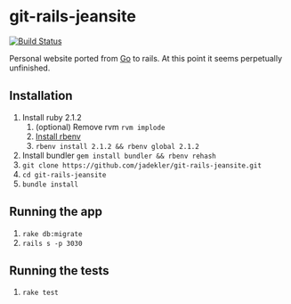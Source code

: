 git-rails-jeansite
==================

[![Build Status](https://travis-ci.org/jadekler/git-rails-jeansite.svg)](https://travis-ci.org/jadekler/git-rails-jeansite)

Personal website ported from [Go](https://github.com/jadekler/git-go-jeansite) to rails. At this point it seems perpetually unfinished.

## Installation

1. Install ruby 2.1.2
    1. (optional) Remove rvm `rvm implode`
    1. [Install rbenv](https://github.com/sstephenson/rbenv#installation)
    1. `rbenv install 2.1.2 && rbenv global 2.1.2`
1. Install bundler `gem install bundler && rbenv rehash`
1. `git clone https://github.com/jadekler/git-rails-jeansite.git`
1. `cd git-rails-jeansite`
1. `bundle install`

## Running the app

1. `rake db:migrate`
1. `rails s -p 3030`

## Running the tests

1. `rake test`
